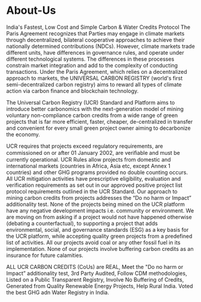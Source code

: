 # About-Us
India's Fastest, Low Cost and Simple Carbon & Water Credits Protocol
The Paris Agreement recognizes that Parties may engage in climate markets through decentralized, bilateral cooperative approaches 
to achieve their nationally determined contributions (NDCs). However, climate markets trade different units, have differences in 
governance rules, and operate under different technological systems. The differences in these processes constrain market integration and add to the complexity of conducting transactions. Under the Paris Agreement, which relies on a decentralized approach to markets, the UNIVERSAL CARBON REGISTRY (world's first semi-decentralized carbon registry) aims to reward all types of climate action via carbon finance and blockchain technology.

The Universal Carbon Registry (UCR) Standard and Platform aims to introduce better carbonomics with the next-generation model of mining voluntary non-compliance carbon credits from a wide range of green projects that is far more efficient, faster, cheaper, de-centralized in transfer and convenient for every small green project owner aiming to decarbonize the economy.

UCR requires that projects exceed regulatory requirements, are commissioned on or after 01 January 2002, are veriﬁable and must be currently operational. UCR Rules allow projects from domestic and international markets (countries in Africa, Asia etc, except Annex 1 countries) and other GHG programs provided no double counting occurs. All UCR mitigation activities have prescriptive eligibility, evaluation and verification requirements as set out in our approved positive project list protocol requirements outlined in the UCR Standard. Our approach to mining carbon credits from projects addresses the “Do no harm or Impact” additionality test. None of the projects being mined on the UCR platform have any negative development impacts i.e. community or environment. We are moving on from asking if a project would not have happened otherwise (debating a counterfactual), to supporting a project that adds environmental, social, and governance standards (ESG) as a key basis for the UCR platform, while accepting quality green projects from a predefined list of activities. All our projects avoid coal or any other fossil fuel in its implementation. None of our projects involve buffering carbon credits as an insurance for future calamities.

ALL UCR CARBON CREDITS (CoUs) are REAL, Meet the "Do no harm or Impact” additionality test, 3rd Party Audited, Follow CDM methodologies, Listed on a Public Transparent Registry, Involve No Buffering of Credits, Generated from Quality Renewable Energy Projects, Help Rural India. Voted the best GHG adn Water Registry in India.
